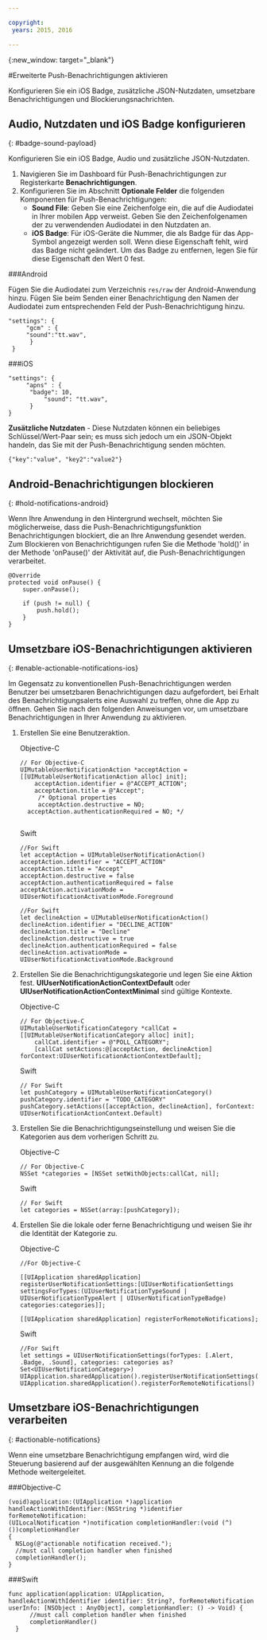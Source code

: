 ```yaml
---

copyright:
 years: 2015, 2016

---
```


{:new_window: target="_blank"}


#Erweiterte Push-Benachrichtigungen aktivieren

Konfigurieren Sie ein iOS Badge, zusätzliche JSON-Nutzdaten, umsetzbare Benachrichtigungen und Blockierungsnachrichten.

## Audio, Nutzdaten und iOS Badge konfigurieren
{: #badge-sound-payload}

Konfigurieren Sie ein iOS Badge, Audio und zusätzliche JSON-Nutzdaten.

1. Navigieren Sie im Dashboard für Push-Benachrichtigungen zur Registerkarte **Benachrichtigungen**.
2. Konfigurieren Sie im Abschnitt **Optionale Felder** die folgenden Komponenten für Push-Benachrichtigungen: 
	- **Sound File**: Geben Sie eine Zeichenfolge ein, die auf die Audiodatei in Ihrer mobilen App verweist. Geben Sie den Zeichenfolgenamen der zu verwendenden Audiodatei in den Nutzdaten an.
	- **iOS Badge**: Für iOS-Geräte die Nummer, die als Badge für das App-Symbol angezeigt werden soll. Wenn diese Eigenschaft fehlt, wird das Badge nicht geändert. Um das Badge zu entfernen, legen Sie für diese Eigenschaft den Wert 0 fest.
	
	


###Android

Fügen Sie die Audiodatei zum Verzeichnis `res/raw` der Android-Anwendung hinzu. Fügen Sie beim Senden einer Benachrichtigung den Namen der Audiodatei zum entsprechenden Feld der Push-Benachrichtigung hinzu. 

```
"settings": {
     "gcm" : {
     "sound":"tt.wav",
	  }
 }  
```
	
	
###iOS

```
"settings": {
     "apns" : {
      "badge": 10,
	      "sound": "tt.wav",
	  }
}
``` 		
**Zusätzliche Nutzdaten** - Diese Nutzdaten können ein beliebiges Schlüssel/Wert-Paar sein; es muss sich jedoch um ein JSON-Objekt handeln, das Sie mit der Push-Benachrichtigung senden möchten.

```
{"key":"value", "key2":"value2"}
```


## Android-Benachrichtigungen blockieren 
{: #hold-notifications-android}

Wenn Ihre Anwendung in den Hintergrund wechselt, möchten Sie möglicherweise, dass die Push-Benachrichtigungsfunktion Benachrichtigungen blockiert, die an Ihre Anwendung gesendet werden. Zum Blockieren von Benachrichtigungen rufen Sie die Methode 'hold()' in der Methode 'onPause()' der Aktivität auf, die Push-Benachrichtigungen verarbeitet.

```
@Override
protected void onPause() {
    super.onPause();

    if (push != null) {
        push.hold();
    }
} 
```

## Umsetzbare iOS-Benachrichtigungen aktivieren  
{: #enable-actionable-notifications-ios}

Im Gegensatz zu konventionellen Push-Benachrichtigungen werden Benutzer bei umsetzbaren Benachrichtigungen dazu aufgefordert, bei Erhalt des Benachrichtigungsalerts eine Auswahl zu treffen, ohne die App zu öffnen. Gehen Sie nach den folgenden Anweisungen vor, um umsetzbare Benachrichtigungen in Ihrer Anwendung zu aktivieren.

1. Erstellen Sie eine Benutzeraktion.

   Objective-C

	```
	// For Objective-C
	UIMutableUserNotificationAction *acceptAction = [[UIMutableUserNotificationAction alloc] init];
	    acceptAction.identifier = @"ACCEPT_ACTION";
	    acceptAction.title = @"Accept";
	     /* Optional properties
	     acceptAction.destructive = NO;
	  acceptAction.authenticationRequired = NO; */
	  
	 ```
   Swift

	```
	//For Swift
	let acceptAction = UIMutableUserNotificationAction()
	acceptAction.identifier = "ACCEPT_ACTION"
	acceptAction.title = "Accept"
	acceptAction.destructive = false
	acceptAction.authenticationRequired = false
	acceptAction.activationMode = UIUserNotificationActivationMode.Foreground
	```
	
	```
	//For Swift
	let declineAction = UIMutableUserNotificationAction()
	declineAction.identifier = "DECLINE_ACTION"
	declineAction.title = "Decline"
	declineAction.destructive = true
	declineAction.authenticationRequired = false
	declineAction.activationMode = UIUserNotificationActivationMode.Background
	```

2. Erstellen Sie die Benachrichtigungskategorie und legen Sie eine Aktion fest. **UIUserNotificationActionContextDefault** oder **UIUserNotificationActionContextMinimal** sind gültige Kontexte.

	Objective-C

	```
	// For Objective-C
	UIMutableUserNotificationCategory *callCat = [[UIMutableUserNotificationCategory alloc] init];
	    callCat.identifier = @"POLL_CATEGORY";
	    [callCat setActions:@[acceptAction, declineAction] forContext:UIUserNotificationActionContextDefault];
	```    

	Swift

	```
	// For Swift
	let pushCategory = UIMutableUserNotificationCategory()
	pushCategory.identifier = "TODO_CATEGORY"
	pushCategory.setActions([acceptAction, declineAction], forContext: UIUserNotificationActionContext.Default)
	```

1. Erstellen Sie die Benachrichtigungseinstellung und weisen Sie die Kategorien aus dem vorherigen Schritt zu.

	Objective-C

	```
	// For Objective-C
	NSSet *categories = [NSSet setWithObjects:callCat, nil];
	```

	Swift

	```
	// For Swift
	let categories = NSSet(array:[pushCategory]);
	```

1. Erstellen Sie die lokale oder ferne Benachrichtigung und weisen Sie ihr die Identität der Kategorie zu.

	Objective-C

	```
	//For Objective-C

	[[UIApplication sharedApplication] registerUserNotificationSettings:[UIUserNotificationSettings settingsForTypes:(UIUserNotificationTypeSound | UIUserNotificationTypeAlert | UIUserNotificationTypeBadge) categories:categories]];

	[[UIApplication sharedApplication] registerForRemoteNotifications];
	```

	Swift

	```
	//For Swift
	let settings = UIUserNotificationSettings(forTypes: [.Alert, .Badge, .Sound], categories: categories as? Set<UIUserNotificationCategory>)
    UIApplication.sharedApplication().registerUserNotificationSettings(settings)
    UIApplication.sharedApplication().registerForRemoteNotifications() 
	```
	
## Umsetzbare iOS-Benachrichtigungen verarbeiten  
{: #actionable-notifications}

Wenn eine umsetzbare Benachrichtigung empfangen wird, wird die Steuerung basierend auf der ausgewählten Kennung an die folgende Methode weitergeleitet.

###Objective-C

```
(void)application:(UIApplication *)application handleActionWithIdentifier:(NSString *)identifier forRemoteNotification:
(UILocalNotification *)notification completionHandler:(void (^)())completionHandler
{
  NSLog(@"actionable notification received.");
  //must call completion handler when finished
  completionHandler();
}
```

###Swift
 
```
func application(application: UIApplication, handleActionWithIdentifier identifier: String?, forRemoteNotification userInfo: [NSObject : AnyObject], completionHandler: () -> Void) {
      //must call completion handler when finished
      completionHandler()
  }
```    
    
